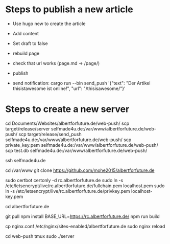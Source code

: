 # Steps to publish a new article

* Use hugo new to create the article

* Add content

* Set draft to false

* rebuild page

* check that url works (page.md -> /page/)

* publish

* send notification:
  cargo run --bin send_push '{"text": "Der Artikel thisistawesome ist online!", "url": "/thisisawesome/"}'


# Steps to create a new server

cd Documents/Websites/albertforfuture.de/web-push/
scp target/release/server selfmade4u.de:/var/www/albertforfuture.de/web-push/
scp target/release/send_push selfmade4u.de:/var/www/albertforfuture.de/web-push/
scp private_key.pem selfmade4u.de:/var/www/albertforfuture.de/web-push/
scp test.db selfmade4u.de:/var/www/albertforfuture.de/web-push/

ssh selfmade4u.de

cd /var/www
git clone https://github.com/mohe2015/albertforfuture.de

sudo certbot certonly -d rc.albertforfuture.de
sudo ln -s /etc/letsencrypt/live/rc.albertforfuture.de/fullchain.pem localhost.pem
sudo ln -s /etc/letsencrypt/live/rc.albertforfuture.de/privkey.pem localhost-key.pem

cd albertforfuture.de

git pull
npm install
BASE_URL=https://rc.albertforfuture.de/ npm run build

cp nginx.conf /etc/nginx/sites-enabled/albertforfuture.de
sudo nginx reload

cd web-push
tmux
sudo ./server